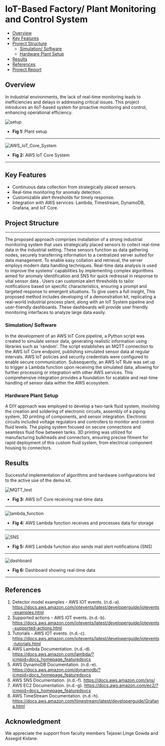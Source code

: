# IoT-Based Factory/ Plant Monitoring and Control System


- [Overview](#overview)
- [Key Features](#key-features)
- [Project Structure](#project-structure)
  - [Simulation/ Software](#Simulation/-Software)
  - [Hardware Plant Setup](#hardware-plant-setup)
- [Results](#results)
- [References](#references)
- [Project Report](Report/AME_598_Final_Project_Report.pdf)

## Overview

In industrial environments, the lack of real-time monitoring leads to inefficiencies and delays in addressing critical issues. This project introduces an IIoT-based system for proactive monitoring and control, enhancing operational efficiency.

![setup](Media/setup.jpg)
- **Fig 1:** Plant setup
---
![AWS_IoT_Core_System](Media/AWS_IoT_Core_System.jpg)
- **Fig 2:** AWS IoT Core System
---
## Key Features

- Continuous data collection from strategically placed sensors.
- Real-time monitoring for anomaly detection.
- Customizable alert thresholds for timely response.
- Integration with AWS services: Lambda, Timestream, DynamoDB, Grafana, and IoT Core.

## Project Structure
---
The proposed approach comprises installation of a strong industrial monitoring system that uses strategically placed sensors to collect real-time data in the industrial setting. These sensors function as data gathering nodes, securely transferring information to a centralized server suited for data management. To enable easy collation and retrieval, the server employs modern data handling techniques. Real-time data analysis is used to improve the systems’ capabilities by implementing complex algorithms aimed for anomaly identification and SNS for quick redressal in response to vital sensor data . Users can customize alert thresholds to tailor notifications based on specific characteristics, ensuring a prompt and targeted response to emergent situations. To give users a full insight, This proposed method includes developing of a demonstration kit, replicating a real-world industrial process plant, along with an IoT System pipeline and user-friendly dashboards. These dashboards will provide user friendly monitoring interfaces to analyze large data easily.

### Simulation/ Software

In the development of an AWS IoT Core pipeline, a Python script was created to simulate sensor data, generating realistic information using libraries such as 'random'. The script establishes an MQTT connection to the AWS IoT Core endpoint, publishing simulated sensor data at regular intervals. AWS IoT policies and security credentials were configured to enable secure communication. Subsequently, an AWS IoT Rule was set up to trigger a Lambda function upon receiving the simulated data, allowing for further processing or integration with other AWS services. This comprehensive integration provides a foundation for scalable and real-time handling of sensor data within the AWS ecosystem.

### Hardware Plant Setup

A DIY approach was employed to develop a two-tank fluid system, involving the creation and soldering of electronic circuits, assembly of a piping system, 3D printing of components, and sensor integration. Electronic circuits included voltage regulators and controllers to monitor and control fluid levels. The piping system focused on secure connections and seamless fluid flow between tanks. 3D printing was utilized for manufacturing bulkheads and connectors, ensuring precise fitment for rapid deployment of this custom fluid system, from electrical component housing to connectors.

## Results

Successful implementation of algorithms and hardware configurations led to the active use of the demo kit.

![MQTT_test](Media/MQTT_test.jpg)
- **Fig 3:** AWS IoT Core receiving real-time data
---
![lambda_function](Media/lambda_function.jpg)
- **Fig 4:** AWS Lambda function receives and processes data for storage
---
![SNS](Media/SNS.jpg)
- **Fig 5:** AWS Lambda function also sends mail alert notifications (SNS)
---
![dashboard](Media/dashboard.jpg)
- **Fig 6:** Dashboard showing real-time data
---


## References

1. Detector model examples - AWS IOT events. (n.d.-a). https://docs.aws.amazon.com/iotevents/latest/developerguide/iotevents-examples.html  
2. Supported actions - AWS IOT events. (n.d.-b). https://docs.aws.amazon.com/iotevents/latest/developerguide/iotevents-supported-actions.html 
3. Tutorials - AWS IOT events. (n.d.-c). https://docs.aws.amazon.com/iotevents/latest/developerguide/iotevents-tutorials.html
4. AWS Lambda Documentation. (n.d.-d). https://docs.aws.amazon.com/lambda/?icmpid=docs_homepage_featuredsvcs
5. AWS DynamoDB Documentation. (n.d.-e). https://docs.aws.amazon.com/dynamodb/?icmpid=docs_homepage_featuredsvcs
6. AWS SNS Documentation. (n.d.-f). https://docs.aws.amazon.com/sns/
7. AWS EC2 Documentation. (n.d.-g). https://docs.aws.amazon.com/ec2/?icmpid=docs_homepage_featuredsvcs
8. AWS TimeStream Documentation. (n.d.-h). https://docs.aws.amazon.com/timestream/latest/developerguide/Grafana.html

## Acknowledgment
We appreciate the support from faculty members Tejaswi Linge Gowda and Assegid Kidane.
